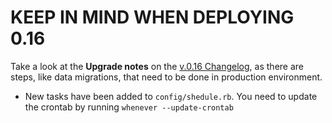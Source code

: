 # KEEP IN MIND WHEN DEPLOYING 0.16

Take a look at the **Upgrade notes** on the [v.0.16 Changelog](https://github.com/decidim/decidim/blob/0.16-stable/CHANGELOG.md), as there are steps, like data migrations, that need to be done in production environment.

- New tasks have been added to `config/shedule.rb`. You need to update the crontab by running `whenever --update-crontab`
